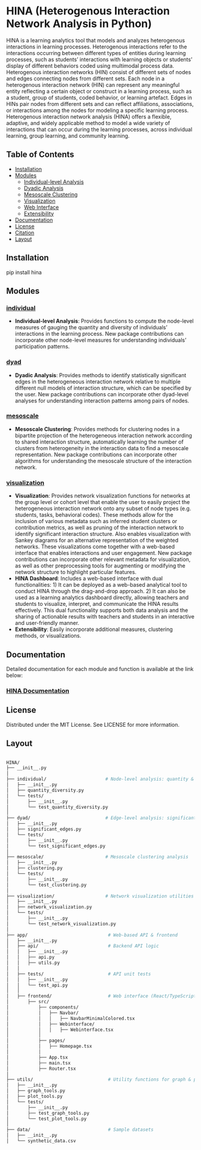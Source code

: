 # HINA (Heterogenous Interaction Network Analysis in Python)

HINA is a learning analytics tool that models and analyzes heterogenous interactions in learning processes. Heterogenous interactions refer to the interactions occurring between different types of entities during learning processes, such as students’ interactions with learning objects or students’ display of different behaviors coded using multimodal process data. Heterogenous interaction networks (HIN) consist of different sets of nodes and edges connecting nodes from different sets. Each node in a heterogenous interaction network (HIN) can represent any meaningful entity reflecting a certain object or construct in a learning process, such as a student, group of students, coded behavior, or learning artefact. Edges in HINs pair nodes from different sets and can reflect affiliations, associations, or interactions among the nodes for modeling a specific learning process. Heterogenous interaction network analysis (HINA) offers a flexible, adaptive, and widely applicable method to model a wide variety of interactions that can occur during the learning processes, across individual learning, group learning, and community learning. 

## Table of Contents

- [Installation](#installation)
- [Modules](#modules)
  - [Individual-level Analysis](#individual-level-analysis)
  - [Dyadic Analysis](#dyadic-analysis)
  - [Mesoscale Clustering](#mesoscale-clustering)
  - [Visualization](#visualization)
  - [Web Interface](#web-interface)
  - [Extensibility](#extensibility)
- [Documentation](#documentation)
- [License](#license)
- [Citation](#citation)
- [Layout](#layout)

## Installation

pip install hina

## Modules

### [individual](https://hina.readthedocs.io/en/latest/Modules/individual.html)

- **Individual-level Analysis**: Provides functions to compute the node-level measures of gauging the quantity and diversity of individuals’ interactions in the learning process. New package contributions can incorporate other node-level measures for understanding individuals’ participation patterns.

### [dyad](https://hina.readthedocs.io/en/latest/Modules/dyad.html)

- **Dyadic Analysis**: Provides methods to identify statistically significant edges in the heterogeneous interaction network relative to multiple different null models of interaction structure, which can be specified by the user. New package contributions can incorporate other dyad-level analyses for understanding interaction patterns among pairs of nodes.

### [mesoscale](https://hina.readthedocs.io/en/latest/Modules/mesoscale.html)

- **Mesoscale Clustering**: Provides methods for clustering nodes in a bipartite projection of the heterogeneous interaction network according to shared interaction structure, automatically learning the number of clusters from heterogeneity in the interaction data to find a mesoscale representation. New package contributions can incorporate other algorithms for understanding the mesoscale structure of the interaction network.

### [visualization](https://hina.readthedocs.io/en/latest/Modules/visualization.html)

- **Visualization**: Provides network visualization functions for networks at the group level or cohort level that enable the user to easily project the heterogeneous interaction network onto any subset of node types (e.g. students, tasks, behavioral codes). These methods allow for the inclusion of various metadata such as inferred student clusters or contribution metrics, as well as pruning of the interaction network to identify significant interaction structure. Also enables visualization with Sankey diagrams for an alternative representation of the weighted networks. These visualizations come together with a web-based interface that enables interactions and user engagement. New package contributions can incorporate other relevant metadata for visualization, as well as other preprocessing tools for augmenting or modifying the network structure to highlight particular features.
- **HINA Dashboard**: Includes a web-based interface with dual functionalities: 1) It can be deployed as a web-based analytical tool to conduct HINA through the drag-and-drop approach. 2) It can also be used as a learning analytics dashboard directly, allowing teachers and students to visualize, interpret, and communicate the HINA results effectively. This dual functionality supports both data analysis and the sharing of actionable results with teachers and students in an interactive and user-friendly manner.
- **Extensibility**: Easily incorporate additional measures, clustering methods, or visualizations.


## Documentation

Detailed documentation for each module and function is available at the link below:

### [HINA Documentation](https://hina.readthedocs.io/en/latest/)

## License 
Distributed under the MIT License. See LICENSE for more information.

## Layout
```bash

HINA/
├── __init__.py
│
├── individual/                      # Node-level analysis: quantity & diversity
│   ├── __init__.py
│   ├── quantity_diversity.py
│   └── tests/
│       ├── __init__.py
│       └── test_quantity_diversity.py
│
├── dyad/                            # Edge-level analysis: significant edges
│   ├── __init__.py
│   ├── significant_edges.py
│   └── tests/
│       ├── __init__.py
│       └── test_significant_edges.py
│
├── mesoscale/                       # Mesoscale clustering analysis
│   ├── __init__.py
│   ├── clustering.py
│   └── tests/
│       ├── __init__.py
│       └── test_clustering.py
│
├── visualization/                   # Network visualization utilities
│   ├── __init__.py
│   ├── network_visualization.py
│   └── tests/
│       ├── __init__.py
│       └── test_network_visualization.py
│
├── app/                              # Web-based API & frontend
│   ├── __init__.py
│   ├── api/                          # Backend API logic
│   │   ├── __init__.py
│   │   ├── api.py
│   │   ├── utils.py
│   │
│   ├── tests/                        # API unit tests
│   │   ├── __init__.py
│   │   └── test_api.py
│   │
│   ├── frontend/                     # Web interface (React/TypeScript)
│       ├── src/
│           ├── components/
│           │   ├── Navbar/
│           │   │   ├── NavbarMinimalColored.tsx
│           │   ├── Webinterface/
│           │   │   ├── Webinterface.tsx
│           │
│           ├── pages/
│           │   ├── Homepage.tsx
│           │
│           ├── App.tsx
│           ├── main.tsx
│           ├── Router.tsx
│
├── utils/                            # Utility functions for graph & plotting
│   ├── __init__.py
│   ├── graph_tools.py
│   ├── plot_tools.py
│   └── tests/
│       ├── __init__.py
│       ├── test_graph_tools.py
│       └── test_plot_tools.py
│
├── data/                             # Sample datasets
│   ├── __init__.py
│   └── synthetic_data.csv
